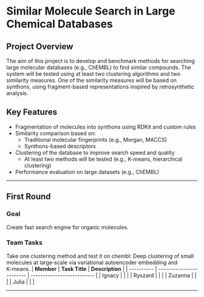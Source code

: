 # Similar Molecule Search in Large Chemical Databases

## Project Overview

The aim of this project is to develop and benchmark methods for searching large molecular databases (e.g., ChEMBL) to find similar compounds. The system will be tested using at least two clustering algorithms and two similarity measures. One of the similarity measures will be based on synthons, using fragment-based representations inspired by retrosynthetic analysis.

## Key Features

- Fragmentation of molecules into synthons using RDKit and custom rules
- Similarity comparison based on:
  - Traditional molecular fingerprints (e.g., Morgan, MACCS)
  - Synthons-based descriptors
- Clustering of the database to improve search speed and quality
  - At least two methods will be tested (e.g., K-means, hierarchical clustering)
- Performance evaluation on large datasets (e.g., ChEMBL)

---

## First Round

### Goal
Create fast search engine for organic molecules.

### Team Tasks
Take one clustering method and test it on chembl: Deep clustering of small molecules
at large‑scale via variational autoencoder
embedding and K‑means.
| **Member** | **Task Title**           | **Description**            | 
| ---------- | ------------------------ | -------------------------- | 
| Ignacy     |                          |                            | 
| Ryszard    |                          |                            |
| Zuzanna    |                          |                            | 
| Julia      |                          |                            |


---
